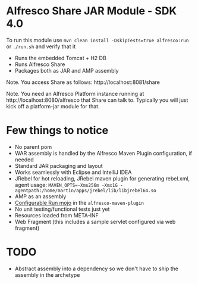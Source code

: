 # Alfresco Share JAR Module - SDK 4.0

To run this module use `mvn clean install -DskipTests=true alfresco:run` or `./run.sh` and verify that it

 * Runs the embedded Tomcat + H2 DB
 * Runs Alfresco Share
 * Packages both as JAR and AMP assembly

Note. You access Share as follows: http://localhost:8081/share

Note. You need an Alfresco Platform instance running at http://localhost:8080/alfresco that Share can talk to.
      Typically you will just kick off a platform-jar module for that.

# Few things to notice

 * No parent pom
 * WAR assembly is handled by the Alfresco Maven Plugin configuration, if needed
 * Standard JAR packaging and layout
 * Works seamlessly with Eclipse and IntelliJ IDEA
 * JRebel for hot reloading, JRebel maven plugin for generating rebel.xml, agent usage: `MAVEN_OPTS=-Xms256m -Xmx1G -agentpath:/home/martin/apps/jrebel/lib/libjrebel64.so`
 * AMP as an assembly
 * [Configurable Run mojo](https://github.com/Alfresco/alfresco-sdk/blob/sdk-3.0/plugins/alfresco-maven-plugin/src/main/java/org/alfresco/maven/plugin/RunMojo.java) in the `alfresco-maven-plugin`
 * No unit testing/functional tests just yet
 * Resources loaded from META-INF
 * Web Fragment (this includes a sample servlet configured via web fragment)

# TODO

  * Abstract assembly into a dependency so we don't have to ship the assembly in the archetype

